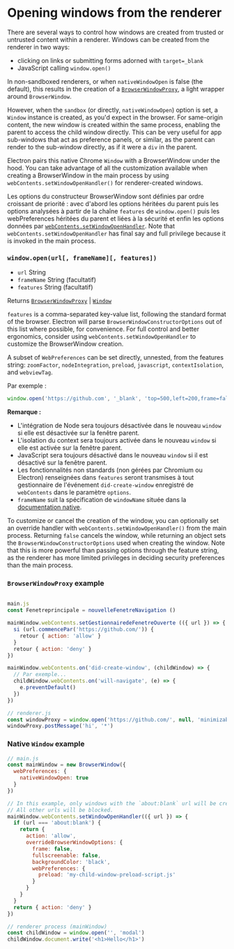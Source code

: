 # Opening windows from the renderer

There are several ways to control how windows are created from trusted or untrusted content within a renderer. Windows can be created from the renderer in two ways:

* clicking on links or submitting forms adorned with `target=_blank`
* JavaScript calling `window.open()`

In non-sandboxed renderers, or when `nativeWindowOpen` is false (the default), this results in the creation of a [`BrowserWindowProxy`](browser-window-proxy.md), a light wrapper around `BrowserWindow`.

However, when the `sandbox` (or directly, `nativeWindowOpen`) option is set, a `Window` instance is created, as you'd expect in the browser. For same-origin content, the new window is created within the same process, enabling the parent to access the child window directly. This can be very useful for app sub-windows that act as preference panels, or similar, as the parent can render to the sub-window directly, as if it were a `div` in the parent.

Electron pairs this native Chrome `Window` with a BrowserWindow under the hood. You can take advantage of all the customization available when creating a BrowserWindow in the main process by using `webContents.setWindowOpenHandler()` for renderer-created windows.

Les options du constructeur BrowserWindow sont définies par ordre croissant de priorité : avec d'abord les options héritées du parent puis les options analysées à partir de la chaîne `features` de `window.open()` puis les webPreferences héritées du parent et liées à la sécurité et enfin les options données par [`webContents.setWindowOpenHandler`](web-contents.md#contentssetwindowopenhandlerhandler). Note that `webContents.setWindowOpenHandler` has final say and full privilege because it is invoked in the main process.

### `window.open(url[, frameName][, features])`

* `url` String
* `frameName` String (facultatif)
* `features` String (facultatif)

Returns [`BrowserWindowProxy`](browser-window-proxy.md) | [`Window`](https://developer.mozilla.org/en-US/docs/Web/API/Window)

`features` is a comma-separated key-value list, following the standard format of the browser. Electron will parse `BrowserWindowConstructorOptions` out of this list where possible, for convenience. For full control and better ergonomics, consider using `webContents.setWindowOpenHandler` to customize the BrowserWindow creation.

A subset of `WebPreferences` can be set directly, unnested, from the features string: `zoomFactor`, `nodeIntegration`, `preload`, `javascript`, `contextIsolation`, and `webviewTag`.

Par exemple :

```js
window.open('https://github.com', '_blank', 'top=500,left=200,frame=false,nodeIntegration=no')
```

**Remarque :**

* L'intégration de Node sera toujours désactivée dans le nouveau `window` si elle est désactivée sur la fenêtre parent.
* L'isolation du context sera toujours activée dans le nouveau `window` si elle est activée sur la fenêtre parent.
* JavaScript sera toujours désactivé dans le nouveau `window` si il est désactivé sur la fenêtre parent.
* Les fonctionnalités non standards (non gérées par Chromium ou Electron) renseignées dans `features` seront transmises à tout gestionnaire de l'événement `did-create-window` enregistré de `webContents` dans le paramètre `options`.
* `frameName` suit la spécification de `windowName` située dans la [documentation native](https://developer.mozilla.org/en-US/docs/Web/API/Window/open#parameters).

To customize or cancel the creation of the window, you can optionally set an override handler with `webContents.setWindowOpenHandler()` from the main process. Returning `false` cancels the window, while returning an object sets the `BrowserWindowConstructorOptions` used when creating the window. Note that this is more powerful than passing options through the feature string, as the renderer has more limited privileges in deciding security preferences than the main process.

### `BrowserWindowProxy` example

```javascript

main.js
const Fenetreprincipale = nouvelleFenetreNavigation ()

mainWindow.webContents.setGestionnairedeFenetreOuverte (({ url }) => {
  si (url.commencePar('https://github.com/')) {
    retour { action: 'allow' }
  }
  retour { action: 'deny' }
})

mainWindow.webContents.on('did-create-window', (childWindow) => {
  // Par exemple...
  childWindow.webContents.on('will-navigate', (e) => {
    e.preventDefault()
  })
})
```

```javascript
// renderer.js
const windowProxy = window.open('https://github.com/', null, 'minimizable=false')
windowProxy.postMessage('hi', '*')
```

### Native `Window` example

```javascript
// main.js
const mainWindow = new BrowserWindow({
  webPreferences: {
    nativeWindowOpen: true
  }
})

// In this example, only windows with the `about:blank` url will be created.
// All other urls will be blocked.
mainWindow.webContents.setWindowOpenHandler(({ url }) => {
  if (url === 'about:blank') {
    return {
      action: 'allow',
      overrideBrowserWindowOptions: {
        frame: false,
        fullscreenable: false,
        backgroundColor: 'black',
        webPreferences: {
          preload: 'my-child-window-preload-script.js'
        }
      }
    }
  }
  return { action: 'deny' }
})
```

```javascript
// renderer process (mainWindow)
const childWindow = window.open('', 'modal')
childWindow.document.write('<h1>Hello</h1>')
```
